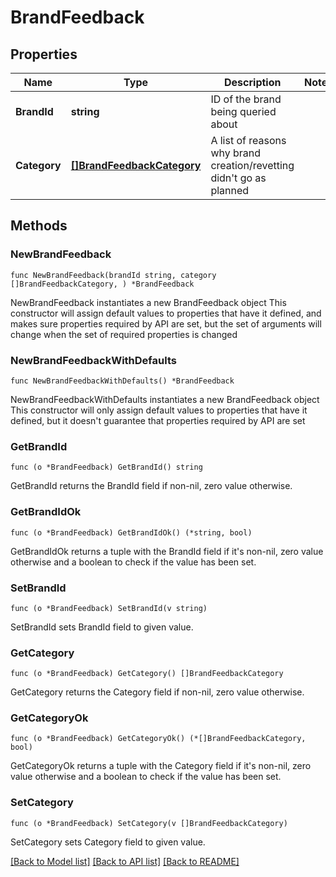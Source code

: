 # BrandFeedback

## Properties

Name | Type | Description | Notes
------------ | ------------- | ------------- | -------------
**BrandId** | **string** | ID of the brand being queried about | 
**Category** | [**[]BrandFeedbackCategory**](BrandFeedbackCategory.md) | A list of reasons why brand creation/revetting didn&#39;t go as planned | 

## Methods

### NewBrandFeedback

`func NewBrandFeedback(brandId string, category []BrandFeedbackCategory, ) *BrandFeedback`

NewBrandFeedback instantiates a new BrandFeedback object
This constructor will assign default values to properties that have it defined,
and makes sure properties required by API are set, but the set of arguments
will change when the set of required properties is changed

### NewBrandFeedbackWithDefaults

`func NewBrandFeedbackWithDefaults() *BrandFeedback`

NewBrandFeedbackWithDefaults instantiates a new BrandFeedback object
This constructor will only assign default values to properties that have it defined,
but it doesn't guarantee that properties required by API are set

### GetBrandId

`func (o *BrandFeedback) GetBrandId() string`

GetBrandId returns the BrandId field if non-nil, zero value otherwise.

### GetBrandIdOk

`func (o *BrandFeedback) GetBrandIdOk() (*string, bool)`

GetBrandIdOk returns a tuple with the BrandId field if it's non-nil, zero value otherwise
and a boolean to check if the value has been set.

### SetBrandId

`func (o *BrandFeedback) SetBrandId(v string)`

SetBrandId sets BrandId field to given value.


### GetCategory

`func (o *BrandFeedback) GetCategory() []BrandFeedbackCategory`

GetCategory returns the Category field if non-nil, zero value otherwise.

### GetCategoryOk

`func (o *BrandFeedback) GetCategoryOk() (*[]BrandFeedbackCategory, bool)`

GetCategoryOk returns a tuple with the Category field if it's non-nil, zero value otherwise
and a boolean to check if the value has been set.

### SetCategory

`func (o *BrandFeedback) SetCategory(v []BrandFeedbackCategory)`

SetCategory sets Category field to given value.



[[Back to Model list]](../README.md#documentation-for-models) [[Back to API list]](../README.md#documentation-for-api-endpoints) [[Back to README]](../README.md)


